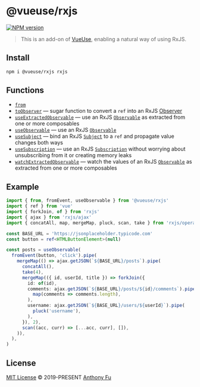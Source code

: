 # @vueuse/rxjs

[![NPM version](https://img.shields.io/npm/v/@vueuse/rxjs?color=a1b858)](https://www.npmjs.com/package/@vueuse/rxjs)

> This is an add-on of [VueUse](https://github.com/antfu), enabling a natural way of using RxJS.

## Install

```bash
npm i @vueuse/rxjs rxjs
```

## Functions

<!--GENERATED LIST, DO NOT MODIFY MANUALLY-->
<!--FUNCTIONS_LIST_STARTS-->

- [`from`](https://vueuse.org/rxjs/from/)
- [`toObserver`](https://vueuse.org/rxjs/toObserver/) — sugar function to convert a `ref` into an RxJS [Observer](https://rxjs.dev/guide/observer)
- [`useExtractedObservable`](https://vueuse.org/rxjs/useExtractedObservable/) — use an RxJS [`Observable`](https://rxjs.dev/guide/observable) as extracted from one or more composables
- [`useObservable`](https://vueuse.org/rxjs/useObservable/) — use an RxJS [`Observable`](https://rxjs.dev/guide/observable)
- [`useSubject`](https://vueuse.org/rxjs/useSubject/) — bind an RxJS [`Subject`](https://rxjs.dev/guide/subject) to a `ref` and propagate value changes both ways
- [`useSubscription`](https://vueuse.org/rxjs/useSubscription/) — use an RxJS [`Subscription`](https://rxjs.dev/guide/subscription) without worrying about unsubscribing from it or creating memory leaks
- [`watchExtractedObservable`](https://vueuse.org/rxjs/watchExtractedObservable/) — watch the values of an RxJS [`Observable`](https://rxjs.dev/guide/observable) as extracted from one or more composables

<!--FUNCTIONS_LIST_ENDS-->

## Example

```ts
import { from, fromEvent, useObservable } from '@vueuse/rxjs'
import { ref } from 'vue'
import { forkJoin, of } from 'rxjs'
import { ajax } from 'rxjs/ajax'
import { concatAll, map, mergeMap, pluck, scan, take } from 'rxjs/operators'

const BASE_URL = 'https://jsonplaceholder.typicode.com'
const button = ref<HTMLButtonElement>(null)

const posts = useObservable(
  fromEvent(button, 'click').pipe(
    mergeMap(() => ajax.getJSON(`${BASE_URL}/posts`).pipe(
      concatAll(),
      take(4),
      mergeMap(({ id, userId, title }) => forkJoin({
        id: of(id),
        comments: ajax.getJSON(`${BASE_URL}/posts/${id}/comments`).pipe(
          map(comments => comments.length),
        ),
        username: ajax.getJSON(`${BASE_URL}/users/${userId}`).pipe(
          pluck('username'),
        ),
      }), 2),
      scan((acc, curr) => [...acc, curr], []),
    )),
  ),
)
```

## License

[MIT License](https://github.com/vueuse/vueuse/blob/master/LICENSE) © 2019-PRESENT [Anthony Fu](https://github.com/antfu)
